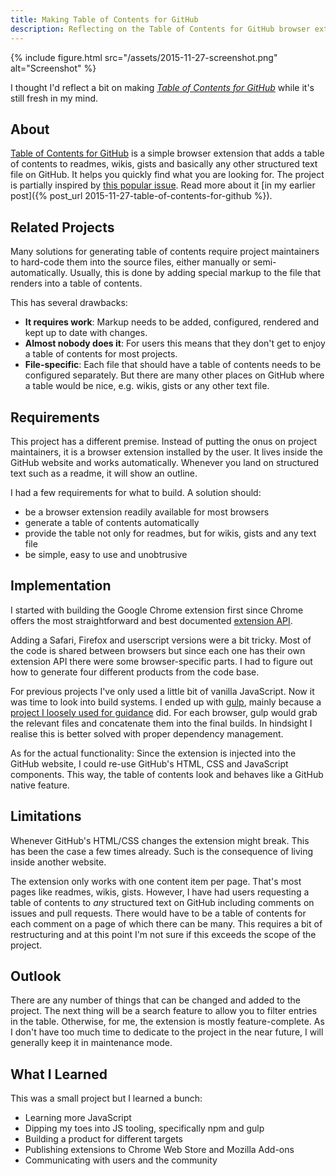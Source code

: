 ```yaml
---
title: Making Table of Contents for GitHub
description: Reflecting on the Table of Contents for GitHub browser extension.
---
```


{% include figure.html src="/assets/2015-11-27-screenshot.png" alt="Screenshot" %}

I thought I'd reflect a bit on making [*Table of Contents for GitHub*](https://github.com/arthurhammer/github-toc) while it's still fresh in my mind.

## About

[Table of Contents for GitHub](https://github.com/arthurhammer/github-toc) is a simple browser extension that adds a table of contents to readmes, wikis, gists and basically any other structured text file on GitHub. It helps you quickly find what you are looking for. The project is partially inspired by [this popular issue](https://github.com/isaacs/github/issues/215). Read more about it [in my earlier post]({% post_url 2015-11-27-table-of-contents-for-github %}).

## Related Projects

Many solutions for generating table of contents require project maintainers to hard-code them into the source files, either manually or semi-automatically. Usually, this is done by adding special markup to the file that renders into a table of contents.

This has several drawbacks:

- **It requires work**: Markup needs to be added, configured, rendered and kept up to date with changes.
- **Almost nobody does it**: For users this means that they don't get to enjoy a table of contents for most projects.
- **File-specific**: Each file that should have a table of contents needs to be configured separately. But there are many other places on GitHub where a table would be nice, e.g. wikis, gists or any other text file.

## Requirements

This project has a different premise. Instead of putting the onus on project maintainers, it is a browser extension installed by the user. It lives inside the GitHub website and works automatically. Whenever you land on structured text such as a readme, it will show an outline.

I had a few requirements for what to build. A solution should:

- be a browser extension readily available for most browsers
- generate a table of contents automatically
- provide the table not only for readmes, but for wikis, gists and any text file
- be simple, easy to use and unobtrusive

## Implementation

I started with building the Google Chrome extension first since Chrome offers the most straightforward and best documented [extension API](https://developer.chrome.com/extensions).

Adding a Safari, Firefox and userscript versions were a bit tricky. Most of the code is shared between browsers but since each one has their own extension API there were some browser-specific parts. I had to figure out how to generate four different products from the code base.

For previous projects I've only used a little bit of vanilla JavaScript. Now it was time to look into build systems. I ended up with [gulp](http://gulpjs.com/), mainly because a [project I loosely used for guidance](https://github.com/buunguyen/octotree) did. For each browser, gulp would grab the relevant files and concatenate them into the final builds. In hindsight I realise this is better solved with proper dependency management.

As for the actual functionality: Since the extension is injected into the GitHub website, I could re-use GitHub's HTML, CSS and JavaScript components. This way, the table of contents look and behaves like a GitHub native feature.

## Limitations

Whenever GitHub's HTML/CSS changes the extension might break. This has been the case a few times already. Such is the consequence of living inside another website.

The extension only works with one content item per page. That's most pages like readmes, wikis, gists. However, I have had users requesting a table of contents to *any* structured text on GitHub including comments on issues and pull requests. There would have to be a table of contents for each comment on a page of which there can be many. This requires a bit of restructuring and at this point I'm not sure if this exceeds the scope of the project.

## Outlook

There are any number of things that can be changed and added to the project. The next thing will be a search feature to allow you to filter entries in the table. Otherwise, for me, the extension is mostly feature-complete. As I don't have too much time to dedicate to the project in the near future, I will generally keep it in maintenance mode.

## What I Learned

This was a small project but I learned a bunch:

- Learning more JavaScript
- Dipping my toes into JS tooling, specifically npm and gulp
- Building a product for different targets
- Publishing extensions to Chrome Web Store and Mozilla Add-ons
- Communicating with users and the community